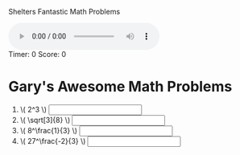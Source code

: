 Shelters Fantastic Math Problems
<script src="https://polyfill.io/v3/polyfill.min.js?features=es6"></script>
<script id="MathJax-script" async src="https://cdn.jsdelivr.net/npm/mathjax@3/es5/tex-mml-chtml.js"></script>
<audio id="sad" controls>
  <source src="https://math.seattleacademy.org/garyanderson/snd/sad.mp3" type="audio/mpeg">
</audio>
<div>Timer: <span id="theTimer">0</span> Score: <span id="score">0</span></div>
<h1>Gary's Awesome Math Problems</h1>
<ol>
  <li> \( 2^3 \) <input data-correct="8"/> </li>
  <li> \( \sqrt[3]{8} \) <input data-correct="2"/></li>
  <li> \( 8^\frac{1}{3} \) <input data-correct="2" /></li>
    <li> \( 27^\frac{-2}{3} \) <input data-correct="1/9" /></li>
  <ol>
